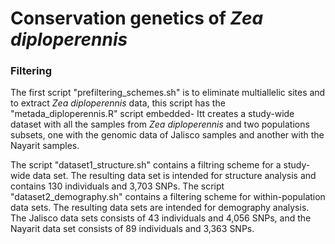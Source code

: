 # Conservation genetics of <em>Zea diploperennis</em>

### Filtering
The first script "prefiltering_schemes.sh" is to eliminate multiallelic sites and to extract <em>Zea diploperennis</em> data, this script has the "metada_diploperennis.R" script embedded- Itt creates a study-wide dataset with all the samples from <em>Zea diploperennis</em> and two populations subsets, one with the genomic data of Jalisco samples and another with the Nayarit samples.

The script "dataset1_structure.sh" contains a filtring scheme for a study-wide data set. The resulting data set is intended for structure analysis and contains 130 individuals and 3,703 SNPs.
The script "dataset2_demography.sh" contains a filtering scheme for within-population data sets. The resulting data sets are intended for demography analysis. The Jalisco data sets consists of 43 individuals and 4,056 SNPs, and the Nayarit data set consists of 89 individuals and 3,363 SNPs.

